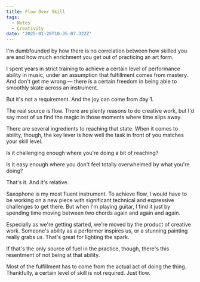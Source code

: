 ```yaml
---
title: Flow Over Skill
tags:
  - Notes
  - Creativity
date: '2025-01-20T10:35:07.322Z'
---
```


I'm dumbfounded by how there is no correlation between how skilled you are and how much enrichment you get out of practicing an art form.

I spent years in strict training to achieve a certain level of performance ability in music, under an assumption that fulfillment comes from mastery. And don't get me wrong — there is a certain freedom in being able to smoothly skate across an instrument.

But it's not a requirement. And the joy can come from day 1.

The real source is flow. There are plenty reasons to do creative work, but I'd say most of us find the magic in those moments where time slips away.

There are several ingredients to reaching that state. When it comes to ability, though, the key lever is how well the task in front of you matches your skill level.

Is it challenging enough where you're doing a bit of reaching?

Is it easy enough where you don't feel totally overwhelmed by what you're doing?

That's it. And it's relative.

Saxophone is my most fluent instrument. To achieve flow, I would have to be working on a new piece with significant technical and expressive challenges to get there. But when I'm playing guitar, I find it just by spending time moving between two chords again and again and again.

Especially as we're getting started, we're moved by the product of creative work. Someone's ability as a performer inspires us, or a stunning painting really grabs us. That's great for lighting the spark.

If that's the only source of fuel in the practice, though, there's this resentment of not being at that ability.

Most of the fulfillment has to come from the actual act of doing the thing. Thankfully, a certain level of skill is not required. Just flow.
